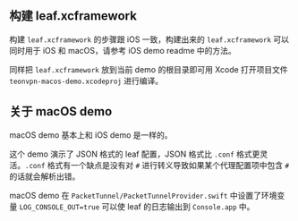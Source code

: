 ## 构建 leaf.xcframework

构建 `leaf.xcframework` 的步骤跟 iOS 一致，构建出来的 `leaf.xcframework` 可以同时用于 iOS 和 macOS，请参考 iOS demo readme 中的方法。

同样把 `leaf.xcframework` 放到当前 demo 的根目录即可用 Xcode 打开项目文件 `teonvpn-macos-demo.xcodeproj` 进行编译。

## 关于 macOS demo

macOS demo 基本上和 iOS demo 是一样的。

这个 demo 演示了 JSON 格式的 leaf 配置，JSON 格式比 `.conf` 格式更灵活。`.conf` 格式有一个缺点是没有对 `#` 进行转义导致如果某个代理配置项中包含 `#` 的话就会解析出错。

macOS demo 在 `PacketTunnel/PacketTunnelProvider.swift` 中设置了环境变量 `LOG_CONSOLE_OUT=true` 可以使 leaf 的日志输出到 `Console.app` 中。
